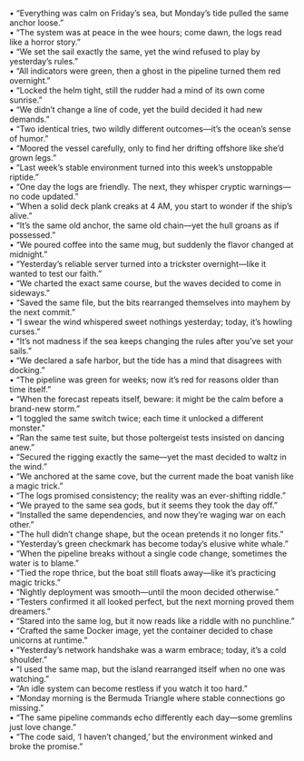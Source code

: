 • “Everything was calm on Friday’s sea, but Monday’s tide pulled the same anchor loose.”  
• “The system was at peace in the wee hours; come dawn, the logs read like a horror story.”  
• “We set the sail exactly the same, yet the wind refused to play by yesterday’s rules.”  
• “All indicators were green, then a ghost in the pipeline turned them red overnight.”  
• “Locked the helm tight, still the rudder had a mind of its own come sunrise.”  
• “We didn’t change a line of code, yet the build decided it had new demands.”  
• “Two identical tries, two wildly different outcomes—it’s the ocean’s sense of humor.”  
• “Moored the vessel carefully, only to find her drifting offshore like she’d grown legs.”  
• “Last week’s stable environment turned into this week’s unstoppable riptide.”  
• “One day the logs are friendly. The next, they whisper cryptic warnings—no code updated.”  
• “When a solid deck plank creaks at 4 AM, you start to wonder if the ship’s alive.”  
• “It’s the same old anchor, the same old chain—yet the hull groans as if possessed.”  
• “We poured coffee into the same mug, but suddenly the flavor changed at midnight.”  
• “Yesterday’s reliable server turned into a trickster overnight—like it wanted to test our faith.”  
• “We charted the exact same course, but the waves decided to come in sideways.”  
• “Saved the same file, but the bits rearranged themselves into mayhem by the next commit.”  
• “I swear the wind whispered sweet nothings yesterday; today, it’s howling curses.”  
• “It’s not madness if the sea keeps changing the rules after you’ve set your sails.”  
• “We declared a safe harbor, but the tide has a mind that disagrees with docking.”  
• “The pipeline was green for weeks; now it’s red for reasons older than time itself.”  
• “When the forecast repeats itself, beware: it might be the calm before a brand-new storm.”  
• “I toggled the same switch twice; each time it unlocked a different monster.”  
• “Ran the same test suite, but those poltergeist tests insisted on dancing anew.”  
• “Secured the rigging exactly the same—yet the mast decided to waltz in the wind.”  
• “We anchored at the same cove, but the current made the boat vanish like a magic trick.”  
• “The logs promised consistency; the reality was an ever-shifting riddle.”  
• “We prayed to the same sea gods, but it seems they took the day off.”  
• “Installed the same dependencies, and now they’re waging war on each other.”  
• “The hull didn’t change shape, but the ocean pretends it no longer fits.”  
• “Yesterday’s green checkmark has become today’s elusive white whale.”  
• “When the pipeline breaks without a single code change, sometimes the water is to blame.”  
• “Tied the rope thrice, but the boat still floats away—like it’s practicing magic tricks.”  
• “Nightly deployment was smooth—until the moon decided otherwise.”  
• “Testers confirmed it all looked perfect, but the next morning proved them dreamers.”  
• “Stared into the same log, but it now reads like a riddle with no punchline.”  
• “Crafted the same Docker image, yet the container decided to chase unicorns at runtime.”  
• “Yesterday’s network handshake was a warm embrace; today, it’s a cold shoulder.”  
• “I used the same map, but the island rearranged itself when no one was watching.”  
• “An idle system can become restless if you watch it too hard.”  
• “Monday morning is the Bermuda Triangle where stable connections go missing.”  
• “The same pipeline commands echo differently each day—some gremlins just love change.”  
• “The code said, ‘I haven’t changed,’ but the environment winked and broke the promise.”